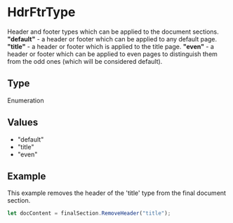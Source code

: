 # HdrFtrType

Header and footer types which can be applied to the document sections.**"default"** - a header or footer which can be applied to any default page.**"title"** - a header or footer which is applied to the title page.**"even"** - a header or footer which can be applied to even pages to distinguish them from the odd ones (which will be considered default).

## Type

Enumeration

## Values

- "default"
- "title"
- "even"


## Example

This example removes the header of the 'title' type from the final document section.

```javascript editor-pdf
let docContent = finalSection.RemoveHeader("title");
```
